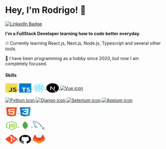 <h1 align="left">Hey, I'm Rodrigo! 🤙</h1>

[![LinkedIn Badge](https://img.shields.io/badge/-LinkedIn-373737?style=flat&logo=linkedin&logoColor=white)](https://www.linkedin.com/in/rhodyds/) 

**I'm a FullStack Developer learning how to code better everyday.**

⏱ Currently learning React.js, Next.js, Node.js, Typescript and several other tools.

🧶 I have been programming as a hobby since 2020, but now I am completely focused.

#### Skills

<a href="https://developer.mozilla.org/en-US/docs/Web/JavaScript" target="_blank"> <img align="center" alt="Javascript icon" height="30" width="40" src="https://github.com/devicons/devicon/blob/master/icons/javascript/javascript-original.svg"> </a>
<a href="https://www.typescriptlang.org" target="_blank"> <img align="center" alt="Typescript icon" height="30" width="40" src="https://github.com/devicons/devicon/blob/master/icons/typescript/typescript-original.svg"> </a>
<a href="https://pt-br.reactjs.org" target="_blank"> <img align="center" alt="React icon" height="30" width="40" src="https://github.com/devicons/devicon/blob/master/icons/react/react-original.svg"> </a>
<a href="https://nextjs.org/" target="_blank"> <img align="center" alt="NextJS icon" height="30" width="40" src="https://github.com/devicons/devicon/blob/master/icons/nextjs/nextjs-original.svg"> </a>
<a href="https://vuejs.org/" target="_blank"> <img align="center" alt="Vue icon" height="30" width="40" src="https://cdn.jsdelivr.net/gh/devicons/devicon/icons/vuejs/vuejs-original.svg"> </a>

<a href="https://www.python.org/" target="_blank"> <img align="center" alt="Python icon" height="30" width="40" src="https://cdn.jsdelivr.net/gh/devicons/devicon/icons/python/python-original.svg"> </a>
<a href="https://www.djangoproject.com/" target="_blank"> <img align="center" alt="Django icon" height="30" width="40" src="https://cdn.jsdelivr.net/gh/devicons/devicon/icons/django/django-plain.svg"> </a>
<a href="https://www.selenium.dev/" target="_blank"> <img align="center" alt="Selenium icon" height="30" width="40" src="https://cdn.jsdelivr.net/gh/devicons/devicon/icons/selenium/selenium-original.svg"> </a>
<a href="https://appium.io/docs/en/2.0/" target="_blank"> <img align="center" alt="Appium icon" height="30" width="40" src="https://iconduck.com/icons/27036/appium"> </a>

<a href="https://developer.mozilla.org/en-US/docs/Web/HTML" target="_blank"> <img align="center" alt="HTML5 icon" height="30" width="40" src="https://github.com/devicons/devicon/blob/master/icons/html5/html5-original.svg"> </a>
<a href="https://developer.mozilla.org/en-US/docs/Web/CSS" target="_blank"> <img align="center" alt="CSS3 icon" height="30" width="40" src="https://github.com/devicons/devicon/blob/master/icons/css3/css3-original.svg"> </a>


<a href="https://nodejs.org/en/" target="_blank"> <img align="center" alt="NodeJS icon" height="30" width="40" src="https://github.com/devicons/devicon/blob/master/icons/nodejs/nodejs-original.svg"> </a>
<a href="https://www.mongodb.com/" target="_blank"> <img align="center" alt="MongoDB icon" height="30" width="40" src="https://github.com/devicons/devicon/blob/master/icons/mongodb/mongodb-plain.svg"> </a>
<a href="https://www.mysql.com/" target="_blank"> <img align="center" alt="MySQL icon" height="30" width="40" src="https://github.com/devicons/devicon/blob/master/icons/mysql/mysql-original.svg"> </a>


<a href="https://git-scm.com/" target="_blank"> <img align="center" alt="Git icon" height="30" width="40" src="https://github.com/devicons/devicon/blob/master/icons/git/git-original.svg"> </a>
<a href="https://github.com/" target="_blank"> <img align="center" alt="GitHub icon" height="30" width="40" src="https://github.com/devicons/devicon/blob/master/icons/github/github-original.svg"> </a>
<a href="https://bitbucket.org/" target="_blank"> <img align="center" alt="Gitlab icon" height="30" width="40" src="https://github.com/devicons/devicon/blob/master/icons/gitlab/gitlab-original.svg"> </a>

